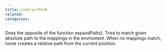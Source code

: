 ```yaml
---
title: ContractPath
related:
categories:
---
```


Does the opposite of the function expandPath(). Tries to match given absolute path to the mappings in the enviroment.  When no mappings match, lucee creates a relative path from the current position.